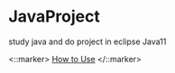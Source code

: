 # JavaProject
study java and do project
in eclipse Java11

<::marker>
  <a href="#how-to-use">How to Use</a>
</::marker>
